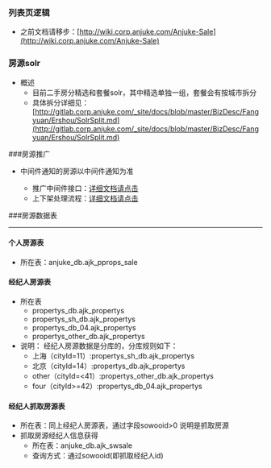 ### 列表页逻辑

* 之前文档请移步：[http://wiki.corp.anjuke.com/Anjuke-Sale](http://wiki.corp.anjuke.com/Anjuke-Sale)


### 房源solr


* 概述
    * 目前二手房分精选和套餐solr，其中精选单独一组，套餐会有按城市拆分
    * 具体拆分详细见：[http://gitlab.corp.anjuke.com/_site/docs/blob/master/BizDesc/Fangyuan/Ershou/SolrSplit.md](http://gitlab.corp.anjuke.com/_site/docs/blob/master/BizDesc/Fangyuan/Ershou/SolrSplit.md)

###房源推广

* 中间件通知的房源以中间件通知为准

    * 推广中间件接口：[详细文档请点击](SpreadMiddleware.md)
    * 上下架处理流程：[详细文档请点击](SpreadUpdown.md)
    

###房源数据表

---

#### 个人房源表
* 所在表：anjuke_db.ajk_pprops_sale

#### 经纪人房源表

* 所在表
    * propertys_db.ajk_propertys
    * propertys_sh_db.ajk_propertys
    * propertys_db_04.ajk_propertys
    * propertys_other_db.ajk_propertys
* 说明：
    经纪人房源数据是分库的，分库规则如下：
    * 上海（cityId=11）:propertys_sh_db.ajk_propertys
    * 北京（cityId=14）:propertys_db.ajk_propertys
	* other（cityId=<41）:propertys_other_db.ajk_propertys
	* four（cityId>=42）:propertys_db_04.ajk_propertys
    
#### 经纪人抓取房源表 

* 所在表：同上经纪人房源表，通过字段sowooid>0 说明是抓取房源
* 抓取房源经纪人信息获得
    * 所在表：anjuke_db.ajk_swsale
    * 查询方式：通过sowooid(即抓取经纪人id)